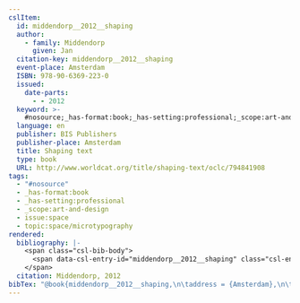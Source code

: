 ```yaml
---
cslItem:
  id: middendorp__2012__shaping
  author:
    - family: Middendorp
      given: Jan
  citation-key: middendorp__2012__shaping
  event-place: Amsterdam
  ISBN: 978-90-6369-223-0
  issued:
    date-parts:
      - - 2012
  keyword: >-
    #nosource;_has-format:book;_has-setting:professional;_scope:art-and-design;collection::space::microtypography
  language: en
  publisher: BIS Publishers
  publisher-place: Amsterdam
  title: Shaping text
  type: book
  URL: http://www.worldcat.org/title/shaping-text/oclc/794841908
tags:
  - "#nosource"
  - _has-format:book
  - _has-setting:professional
  - _scope:art-and-design
  - issue:space
  - topic:space/microtypography
rendered:
  bibliography: |-
    <span class="csl-bib-body">
      <span data-csl-entry-id="middendorp__2012__shaping" class="csl-entry">Middendorp, J. 2012. <i>Shaping text</i>. BIS Publishers. <a href='http://www.worldcat.org/title/shaping-text/oclc/794841908'>http://www.worldcat.org/title/shaping-text/oclc/794841908</a></span>
    </span>
  citation: Middendorp, 2012
bibTex: "@book{middendorp__2012__shaping,\n\taddress = {Amsterdam},\n\tauthor = {Middendorp, Jan},\n\tyear = {2012},\n\tpublisher = {BIS Publishers},\n\ttitle = {Shaping text},\n}\n\n"
---
```

